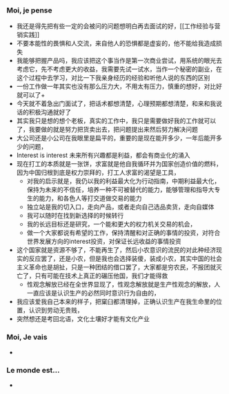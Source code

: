 ### Moi, je pense
- 我还是得先把有些一定的会被问的问题想明白再去面试的好，[[工作经验与营销实践]]
- 不要本能性的畏惧和人交流，来自他人的恐惧都是虚妄的，他不能给我造成损失
- 我能够把握产品吗，我应该把这个事当作是第一次商业尝试，用系统的眼光去考虑它，先不考虑更大的收益，我需要先试一试水，当作一个秘密的副业，在这个过程中去学习，对比一下我亲身经历的经验和听他人说的东西的区别
- 一份工作做一年其实也没有那么压力大，不用太有压力，慎重的想好，对比好就可以了+
- 今天就不着急出门面试了，把话术都想清楚，心理预期都想清楚，和来和我说话的积极沟通就好了
- 其实我只是想的想个老板，真实的工作中，我只是需要做好我的工作就可以了，我要做的就是努力把货卖出去，把问题提出来然后努力解决问题
- 大公司还是小公司在我眼里是扁平的，重要的是现在能开多少，一年后能开多少的问题，
- Interest is interest 未来所有兴趣都是利益，都会有商业化的涌入
- 现在打工的本质就是一张饼，求富就是他自我循环并为国家创造价值的燃料，因为中国归根到底是权力崇拜的，打工人求富的渴望是工具，
	- 对我的启示就是，我仍以我的利益最大化为行动指南，中期利益最大化，保持为未来的不信任，培养一种不可被替代的能力，能够管理和指导大专生的能力，和各色人等打交道做交易的能力
	- 独立站是我的切入口，走向产品，或者走向自己选品卖货，走向自媒体
	- 我可以随时在找到新选择的时候转行
	- 我的长远目标还是研究，一个能和更大的权力机关交易的机会，
	- 做一个大家都说有希望的工作，保持清醒和对正确的事情的投资，对符合世界发展方向的interest投资，对保证长远收益的事情投资
- 这个国家就是资源不够了，不能再生了，然后小农意识的流民的对此种经济现实的反应罢了，还是小农，但是我也会选择装傻，装成小农，其实中国的社会主义革命也是胡扯，只是一种团结的借口罢了，大家都是穷农民，不报团就灭亡了，只有可能在技术上真正的碾压他国，我们才能得救
	- 性观念解放已经在全世界显现了，性观念解放就是生产性观念的解放，人一直应该是认识生产的必然同时意识行为自由的，
- 我应该爱我自己本来的样子，把窠臼都清理掉，正确认识生产在我生命里的位置，认识到劳动无贵贱，
- 突然想还是考回北语，文化土壤好才能有文化产业 




### Moi, Je vais
- 



### Le monde est...
- 